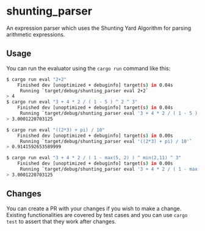 # shunting_parser

An expression parser which uses the Shunting Yard Algorithm for parsing arithmetic expressions.

## Usage

You can run the evaluator using the `cargo run` command like this:

```bash
$ cargo run eval "2+2"
    Finished dev [unoptimized + debuginfo] target(s) in 0.04s
     Running `target/debug/shunting_parser eval 2+2`
> 4
$ cargo run eval "3 + 4 * 2 / ( 1 - 5 ) ^ 2 ^ 3"
    Finished dev [unoptimized + debuginfo] target(s) in 0.04s
     Running `target/debug/shunting_parser eval '3 + 4 * 2 / ( 1 - 5 ) ^ 2 ^ 3'`
> 3.0001220703125

$ cargo run eval "((2*3) + pi) / 10"
    Finished dev [unoptimized + debuginfo] target(s) in 0.00s
     Running `target/debug/shunting_parser eval '((2*3) + pi) / 10'`
> 0.9141592653589999

$ cargo run eval "3 + 4 * 2 / ( 1 - max(5, 2) ) ^ min(2,11) ^ 3"
    Finished dev [unoptimized + debuginfo] target(s) in 0.00s
     Running `target/debug/shunting_parser eval '3 + 4 * 2 / ( 1 - max(5, 2) ) ^ min(2,11) ^ 3'`
> 3.0001220703125
```

## Changes

You can create a PR with your changes if you wish to make a change.
Existing functionalities are covered by test cases and you can use `cargo test` to assert that they work after changes.
